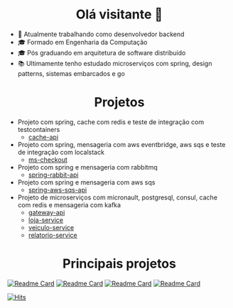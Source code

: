 <h1 align='center'>Olá visitante 👀</h1>

- 🏢 Atualmente trabalhando como desenvolvedor backend
- 🎓 Formado em Engenharia da Computação
- 🎓 Pós graduando em arquitetura de software distribuído
- 📚 Ultimamente tenho estudado microserviços com spring, design patterns, sistemas embarcados e go

<h1 align='center'>Projetos</h1>

- Projeto com spring, cache com redis e teste de integração com testcontainers
  - [cache-api](https://github.com/Norbertoooo/cache-api)
- Projeto com spring, mensageria com aws eventbridge, aws sqs e teste de integração com localstack
    - [ms-checkout](https://github.com/Norbertoooo/ms-checkout)
- Projeto com spring e mensageria com rabbitmq
    - [spring-rabbit-api](https://github.com/Norbertoooo/spring-rabbit-api)
- Projeto com spring e mensageria com aws sqs
    - [spring-aws-sqs-api](https://github.com/Norbertoooo/spring-aws-sqs-api)
- Projeto de microserviços com micronault, postgresql, consul, cache com redis e mensageria com kafka
  - [gateway-api](https://github.com/Norbertoooo/gateway-api)
  - [loja-service](https://github.com/Norbertoooo/loja-service)
  - [veiculo-service](https://github.com/Norbertoooo/veiculo-service)
  - [relatorio-service](https://github.com/Norbertoooo/relatorio-service)

<h1 align='center'>Principais projetos</h1>

[![Readme Card](https://github-readme-stats.vercel.app/api/pin/?username=norbertoooo&repo=smartparking-api&theme=github_dark)](https://github.com/Norbertoooo/smartparking-api)
[![Readme Card](https://github-readme-stats.vercel.app/api/pin/?username=norbertoooo&repo=desafio-banco-api&theme=github_dark)](https://github.com/Norbertoooo/desafio-banco-api)
[![Readme Card](https://github-readme-stats.vercel.app/api/pin/?username=norbertoooo&repo=rafa-web-api&theme=github_dark)](https://github.com/Norbertoooo/rafa-web-api)
[![Readme Card](https://github-readme-stats.vercel.app/api/pin/?username=norbertoooo&repo=rafa-web&theme=github_dark)](https://github.com/Norbertoooo/rafa-web)

[![Hits](https://hits.seeyoufarm.com/api/count/incr/badge.svg?url=https%3A%2F%2Fgithub.com%2Fnorbertoooo%2Fhit-counter&count_bg=%2379C83D&title_bg=%23555555&icon=&icon_color=%23E7E7E7&title=hits&edge_flat=true)](https://hits.seeyoufarm.com)